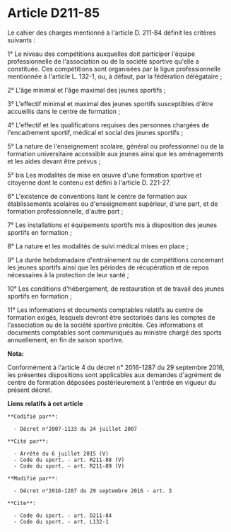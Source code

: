 # Article D211-85

Le cahier des charges mentionné à l'article D. 211-84 définit les critères suivants : 

1° Le niveau des compétitions auxquelles doit participer l'équipe professionnelle de l'association ou de la société sportive
qu'elle a constituée. Ces compétitions sont organisées par la ligue professionnelle mentionnée à l'article L. 132-1, ou, à
défaut, par la fédération délégataire ; 

2° L'âge minimal et l'âge maximal des jeunes sportifs ; 

3° L'effectif minimal et maximal des jeunes sportifs susceptibles d'être accueillis dans le centre de formation ; 

4° L'effectif et les qualifications requises des personnes chargées de l'encadrement sportif, médical et social des jeunes
sportifs ; 

5° La nature de l'enseignement scolaire, général ou professionnel ou de la formation universitaire accessible aux jeunes
ainsi que les aménagements et les aides devant être prévus ; 

5° bis Les modalités de mise en œuvre d'une formation sportive et citoyenne dont le contenu est défini à l'article D. 221-27.

6° L'existence de conventions liant le centre de formation aux établissements scolaires ou d'enseignement supérieur, d'une
part, et de formation professionnelle, d'autre part ; 

7° Les installations et équipements sportifs mis à disposition des jeunes sportifs en formation ; 

8° La nature et les modalités de suivi médical mises en place ; 

9° La durée hebdomadaire d'entraînement ou de compétitions concernant les jeunes sportifs ainsi que les périodes de
récupération et de repos nécessaires à la protection de leur santé ; 

10° Les conditions d'hébergement, de restauration et de travail des jeunes sportifs en formation ; 

11° Les informations et documents comptables relatifs au centre de formation exigés, lesquels devront être sectorisés dans
les comptes de l'association ou de la société sportive précitée. Ces informations et documents comptables sont communiqués au
ministre chargé des sports annuellement, en fin de saison sportive.

**Nota:**

Conformément à l'article 4 du décret n° 2016-1287 du 29 septembre 2016, les présentes dispositions sont applicables aux
demandes d'agrément de centre de formation déposées postérieurement à l'entrée en vigueur du présent décret.

**Liens relatifs à cet article**

	**Codifié par**:

	  - Décret n°2007-1133 du 24 juillet 2007

	**Cité par**:

	  - Arrêté du 6 juillet 2015 (V)
	  - Code du sport. - art. R211-88 (V)
	  - Code du sport. - art. R211-89 (V)

	**Modifié par**:

	  - Décret n°2016-1287 du 29 septembre 2016 - art. 3

	**Cite**:

	  - Code du sport. - art. D211-84
	  - Code du sport. - art. L132-1
